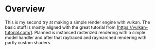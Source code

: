 # Overview
This is my second try at making a simple render engine with vulkan. The basic stuff is mostly aligned with the great tutorial from [https://vulkan-tutorial.com/].
Planned is instanced rasterized rendering with a simple model handler and after that raytraced and raymarched rendering with partly custom shaders.

